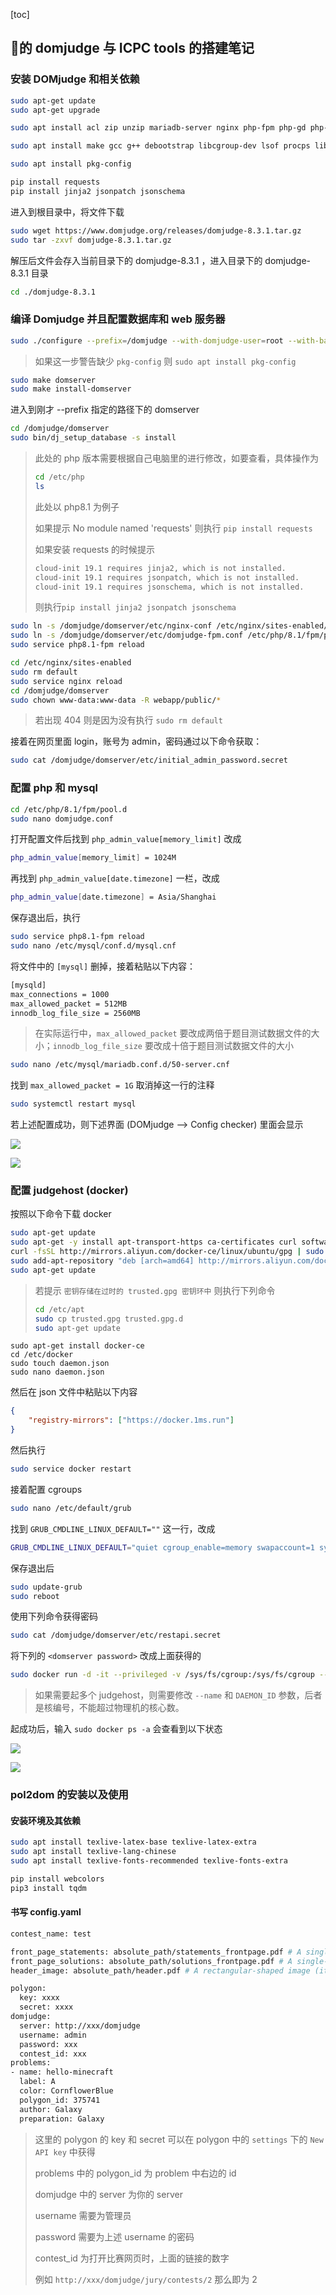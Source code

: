 [toc]

## 🧊的 domjudge 与 ICPC tools 的搭建笔记

### 安装 DOMjudge 和相关依赖

```bash
sudo apt-get update
sudo apt-get upgrade
```

```bash
sudo apt install acl zip unzip mariadb-server nginx php-fpm php-gd php-cli php-intl php-mbstring php-mysql php-curl php-json php-xml php-zip composer ntp
```

```bash
sudo apt install make gcc g++ debootstrap libcgroup-dev lsof procps libcurl4-gnutls-dev libjsoncpp-dev libmagic-dev
```

```bash
sudo apt install pkg-config
```

```bash
pip install requests
pip install jinja2 jsonpatch jsonschema
```



进入到根目录中，将文件下载

```bash
sudo wget https://www.domjudge.org/releases/domjudge-8.3.1.tar.gz
sudo tar -zxvf domjudge-8.3.1.tar.gz
```

解压后文件会存入当前目录下的 domjudge-8.3.1 ，进入目录下的 domjudge-8.3.1 目录

```bash
cd ./domjudge-8.3.1
```



### 编译 Domjudge 并且配置数据库和 web 服务器

```BASH
sudo ./configure --prefix=/domjudge --with-domjudge-user=root --with-baseurl=127.0.0.1
```

> 如果这一步警告缺少 `pkg-config` 则 `sudo apt install pkg-config`

```bash
sudo make domserver
sudo make install-domserver
```

进入到刚才 --prefix 指定的路径下的 domserver

```bash
cd /domjudge/domserver
sudo bin/dj_setup_database -s install
```

> 此处的 php 版本需要根据自己电脑里的进行修改，如要查看，具体操作为
>
> ```bash
> cd /etc/php
> ls
> ```
>
> 此处以 php8.1 为例子
>
> 如果提示 No module named 'requests' 则执行 `pip install requests`
>
> 如果安装 requests 的时候提示
>
> ```bash
> cloud-init 19.1 requires jinja2, which is not installed.
> cloud-init 19.1 requires jsonpatch, which is not installed.
> cloud-init 19.1 requires jsonschema, which is not installed.
> ```
>
> 则执行`pip install jinja2 jsonpatch jsonschema`

```bash
sudo ln -s /domjudge/domserver/etc/nginx-conf /etc/nginx/sites-enabled/domjudge
sudo ln -s /domjudge/domserver/etc/domjudge-fpm.conf /etc/php/8.1/fpm/pool.d/domjudge.conf
sudo service php8.1-fpm reload
```

```bash
cd /etc/nginx/sites-enabled
sudo rm default
sudo service nginx reload
cd /domjudge/domserver
sudo chown www-data:www-data -R webapp/public/*
```

> 若出现 404 则是因为没有执行 `sudo rm default`

接着在网页里面 login，账号为 admin，密码通过以下命令获取：

```bash
sudo cat /domjudge/domserver/etc/initial_admin_password.secret
```



### 配置 php 和 mysql

```bash
cd /etc/php/8.1/fpm/pool.d
sudo nano domjudge.conf
```

打开配置文件后找到 `php_admin_value[memory_limit]` 改成

```bash
php_admin_value[memory_limit] = 1024M
```

再找到 `php_admin_value[date.timezone]` 一栏，改成

```bash
php_admin_value[date.timezone] = Asia/Shanghai
```

保存退出后，执行

```bash
sudo service php8.1-fpm reload
sudo nano /etc/mysql/conf.d/mysql.cnf
```

将文件中的 `[mysql]` 删掉，接着粘贴以下内容：

```bash
[mysqld]
max_connections = 1000
max_allowed_packet = 512MB
innodb_log_file_size = 2560MB
```

> 在实际运行中，`max_allowed_packet` 要改成两倍于题目测试数据文件的大小；`innodb_log_file_size` 要改成十倍于题目测试数据文件的大小

```bash
sudo nano /etc/mysql/mariadb.conf.d/50-server.cnf
```

找到 `max_allowed_packet = 1G` 取消掉这一行的注释

```bash
sudo systemctl restart mysql
```



若上述配置成功，则下述界面 (DOMjudge --> Config checker) 里面会显示

![](./img/domjudge-1.png)

![](./img/domjudge-2.png)



### 配置 judgehost (docker)

按照以下命令下载 docker

```bash
sudo apt-get update
sudo apt-get -y install apt-transport-https ca-certificates curl software-properties-common
curl -fsSL http://mirrors.aliyun.com/docker-ce/linux/ubuntu/gpg | sudo apt-key add -
sudo add-apt-repository "deb [arch=amd64] http://mirrors.aliyun.com/docker-ce/linux/ubuntu $(lsb_release -cs) stable"
sudo apt-get update
```

> 若提示 `密钥存储在过时的 trusted.gpg 密钥环中` 则执行下列命令
>
> ```bash
> cd /etc/apt
> sudo cp trusted.gpg trusted.gpg.d
> sudo apt-get update
> ```

```
sudo apt-get install docker-ce
cd /etc/docker
sudo touch daemon.json
sudo nano daemon.json
```

然后在 json 文件中粘贴以下内容

```json
{
    "registry-mirrors": ["https://docker.1ms.run"]
}
```

然后执行

```bash
sudo service docker restart
```

接着配置 cgroups

```bash
sudo nano /etc/default/grub
```

找到 `GRUB_CMDLINE_LINUX_DEFAULT=""` 这一行，改成

```bash
GRUB_CMDLINE_LINUX_DEFAULT="quiet cgroup_enable=memory swapaccount=1 systemd.unified_cgroup_hierarchy=0"
```

保存退出后

```bash
sudo update-grub
sudo reboot
```

使用下列命令获得密码

```bash
sudo cat /domjudge/domserver/etc/restapi.secret
```

将下列的 `<domserver password>` 改成上面获得的

```bash
sudo docker run -d -it --privileged -v /sys/fs/cgroup:/sys/fs/cgroup --name judgehost-new0 --hostname localhost --network="host" -e DAEMON_ID=0 -e CONTAINER_TIMEZONE=Asia/Shanghai -e JUDGEDAEMON_PASSWORD=<domserver password> -e DOMSERVER_BASEURL=http://localhost/domjudge/ domjudge/judgehost:8.3.1
```

> 如果需要起多个 judgehost，则需要修改 `--name` 和 `DAEMON_ID` 参数，后者是核编号，不能超过物理机的核心数。



起成功后，输入 `sudo docker ps -a` 会查看到以下状态

![](./img/domjudge-3.png)

![](./img/domjudge-4.png)



### pol2dom 的安装以及使用

#### 安装环境及其依赖

```bash
sudo apt install texlive-latex-base texlive-latex-extra
sudo apt install texlive-lang-chinese
sudo apt install texlive-fonts-recommended texlive-fonts-extra
```

```bash
pip install webcolors
pip3 install tqdm
```



#### 书写 config.yaml

```bash
contest_name: test

front_page_statements: absolute_path/statements_frontpage.pdf # A single-page pdf
front_page_solutions: absolute_path/solutions_frontpage.pdf # A single-page pdf
header_image: absolute_path/header.pdf # A rectangular-shaped image (it can be in any format supported by \includegraphics in latex).

polygon:
  key: xxxx
  secret: xxxx
domjudge:
  server: http://xxx/domjudge
  username: admin
  password: xxx
  contest_id: xxx
problems:
- name: hello-minecraft
  label: A
  color: CornflowerBlue
  polygon_id: 375741
  author: Galaxy
  preparation: Galaxy
```

> 这里的 polygon 的 key 和 secret 可以在 polygon 中的 `settings` 下的 `New API key` 中获得
>
> problems 中的 polygon_id 为 problem 中右边的 id 
>
> domjudge 中的 server 为你的 server
>
> username 需要为管理员
>
> password 需要为上述 username 的密码
>
> contest_id 为打开比赛网页时，上面的链接的数字
>
> 例如 `http://xxx/domjudge/jury/contests/2` 那么即为 2
